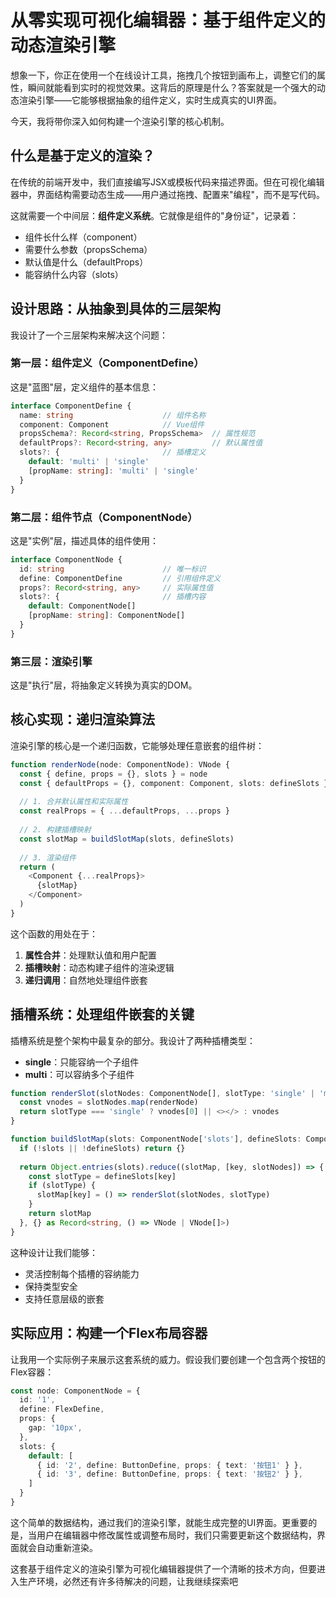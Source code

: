 # 从零实现可视化编辑器：基于组件定义的动态渲染引擎

想象一下，你正在使用一个在线设计工具，拖拽几个按钮到画布上，调整它们的属性，瞬间就能看到实时的视觉效果。这背后的原理是什么？答案就是一个强大的动态渲染引擎——它能够根据抽象的组件定义，实时生成真实的UI界面。

今天，我将带你深入如何构建一个渲染引擎的核心机制。

## 什么是基于定义的渲染？

在传统的前端开发中，我们直接编写JSX或模板代码来描述界面。但在可视化编辑器中，界面结构需要动态生成——用户通过拖拽、配置来"编程"，而不是写代码。

这就需要一个中间层：**组件定义系统**。它就像是组件的"身份证"，记录着：
- 组件长什么样（component）
- 需要什么参数（propsSchema）
- 默认值是什么（defaultProps）
- 能容纳什么内容（slots）

## 设计思路：从抽象到具体的三层架构

我设计了一个三层架构来解决这个问题：

### 第一层：组件定义（ComponentDefine）

这是"蓝图"层，定义组件的基本信息：

```typescript
interface ComponentDefine {
  name: string                    // 组件名称
  component: Component            // Vue组件
  propsSchema?: Record<string, PropsSchema>  // 属性规范
  defaultProps?: Record<string, any>         // 默认属性值
  slots?: {                       // 插槽定义
    default: 'multi' | 'single'
    [propName: string]: 'multi' | 'single'
  }
}
```

### 第二层：组件节点（ComponentNode）

这是"实例"层，描述具体的组件使用：

```typescript
interface ComponentNode {
  id: string                      // 唯一标识
  define: ComponentDefine         // 引用组件定义
  props?: Record<string, any>     // 实际属性值
  slots?: {                       // 插槽内容
    default: ComponentNode[]
    [propName: string]: ComponentNode[]
  }
}
```

### 第三层：渲染引擎

这是"执行"层，将抽象定义转换为真实的DOM。

## 核心实现：递归渲染算法

渲染引擎的核心是一个递归函数，它能够处理任意嵌套的组件树：

```typescript
function renderNode(node: ComponentNode): VNode {
  const { define, props = {}, slots } = node
  const { defaultProps = {}, component: Component, slots: defineSlots } = define
  
  // 1. 合并默认属性和实际属性
  const realProps = { ...defaultProps, ...props }
  
  // 2. 构建插槽映射
  const slotMap = buildSlotMap(slots, defineSlots)
  
  // 3. 渲染组件
  return (
    <Component {...realProps}>
      {slotMap}
    </Component>
  )
}
```

这个函数的用处在于：
1. **属性合并**：处理默认值和用户配置
2. **插槽映射**：动态构建子组件的渲染逻辑
3. **递归调用**：自然地处理组件嵌套

## 插槽系统：处理组件嵌套的关键

插槽系统是整个架构中最复杂的部分。我设计了两种插槽类型：
- **single**：只能容纳一个子组件
- **multi**：可以容纳多个子组件

```typescript
function renderSlot(slotNodes: ComponentNode[], slotType: 'single' | 'multi'): VNode | VNode[] {
  const vnodes = slotNodes.map(renderNode)
  return slotType === 'single' ? vnodes[0] || <></> : vnodes
}

function buildSlotMap(slots: ComponentNode['slots'], defineSlots: ComponentDefine['slots']): Record<string, () => VNode | VNode[]> {
  if (!slots || !defineSlots) return {}
  
  return Object.entries(slots).reduce((slotMap, [key, slotNodes]) => {
    const slotType = defineSlots[key]
    if (slotType) {
      slotMap[key] = () => renderSlot(slotNodes, slotType)
    }
    return slotMap
  }, {} as Record<string, () => VNode | VNode[]>)
}
```

这种设计让我们能够：
- 灵活控制每个插槽的容纳能力
- 保持类型安全
- 支持任意层级的嵌套

## 实际应用：构建一个Flex布局容器

让我用一个实际例子来展示这套系统的威力。假设我们要创建一个包含两个按钮的Flex容器：

```typescript
const node: ComponentNode = {
  id: '1',
  define: FlexDefine,
  props: {
    gap: '10px',
  },
  slots: {
    default: [
      { id: '2', define: ButtonDefine, props: { text: '按钮1' } },
      { id: '3', define: ButtonDefine, props: { text: '按钮2' } },
    ]
  }
}
```

这个简单的数据结构，通过我们的渲染引擎，就能生成完整的UI界面。更重要的是，当用户在编辑器中修改属性或调整布局时，我们只需要更新这个数据结构，界面就会自动重新渲染。


这套基于组件定义的渲染引擎为可视化编辑器提供了一个清晰的技术方向，但要进入生产环境，必然还有许多待解决的问题，让我继续探索吧
